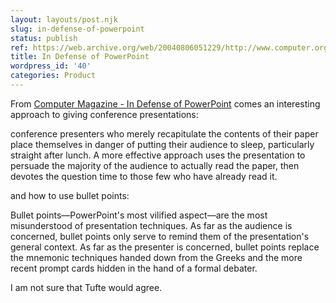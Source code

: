 ```yaml
---
layout: layouts/post.njk
slug: in-defense-of-powerpoint
status: publish
ref: https://web.archive.org/web/20040806051229/http://www.computer.org/computer/homepage/0704/profession/index.htm
title: In Defense of PowerPoint
wordpress_id: '40'
categories: Product
---
```


From [Computer Magazine - In Defense of PowerPoint](https://web.archive.org/web/20040806051229/http://www.computer.org/computer/homepage/0704/profession/index.htm) comes an interesting approach to giving conference presentations:


>
conference presenters who merely recapitulate the contents of their paper place themselves in danger of putting their audience to sleep, particularly straight after lunch. A more effective approach uses the presentation to persuade the majority of the audience to actually read the paper, then devotes the question time to those few who have already read it.


and how to use bullet points:


>
Bullet points—PowerPoint's most vilified aspect—are the most misunderstood of presentation techniques. As far as the audience is concerned, bullet points only serve to remind them of the presentation's general context. As far as the presenter is concerned, bullet points replace the mnemonic techniques handed down from the Greeks and the more recent prompt cards hidden in the hand of a formal debater.


I am not sure that Tufte would agree.


